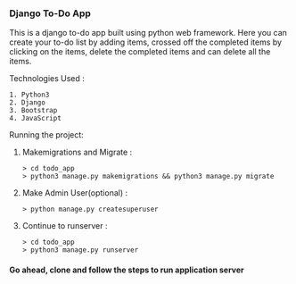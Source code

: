 ### Django To-Do App
This is a django to-do app built using python web framework. Here you can create your to-do list by adding items, crossed off the completed items by clicking on the items, delete the completed items and can delete all the items.

Technologies Used :

    1. Python3
    2. Django
    3. Bootstrap
    4. JavaScript


Running the project:

1. Makemigrations and Migrate :

       > cd todo_app
       > python3 manage.py makemigrations && python3 manage.py migrate

2. Make Admin User(optional) :

       > python manage.py createsuperuser

3. Continue to runserver :

       > cd todo_app
       > python3 manage.py runserver  


#### Go ahead, clone and follow the steps to run application server
